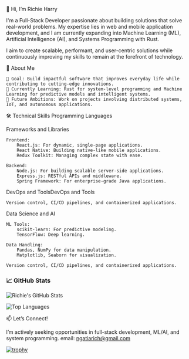 👋 Hi, I’m Richie Harry

I'm a Full-Stack Developer passionate about building solutions that solve real-world problems. My expertise lies in web and mobile application development, and I am currently expanding into Machine Learning (ML), Artificial Intelligence (AI), and Systems Programming with Rust.

I aim to create scalable, performant, and user-centric solutions while continuously improving my skills to remain at the forefront of technology.

🌟 About Me

    🎯 Goal: Build impactful software that improves everyday life while contributing to cutting-edge innovations.
    🌱 Currently Learning: Rust for system-level programming and Machine Learning for predictive models and intelligent systems.
    🚀 Future Ambitions: Work on projects involving distributed systems, IoT, and autonomous applications.

🛠️ Technical Skills
Programming Languages

Frameworks and Libraries

    Frontend:
        React.js: For dynamic, single-page applications.
        React Native: Building native-like mobile applications.
        Redux Toolkit: Managing complex state with ease.

    Backend:
        Node.js: For building scalable server-side applications.
        Express.js: RESTful APIs and middleware.
        Spring Framework: For enterprise-grade Java applications.
  DevOps and ToolsDevOps and Tools


    Version control, CI/CD pipelines, and containerized applications.

Data Science and AI

    ML Tools:
        scikit-learn: For predictive modeling.
        TensorFlow: Deep learning.

    Data Handling:
        Pandas, NumPy for data manipulation.
        Matplotlib, Seaborn for visualization.

    Version control, CI/CD pipelines, and containerized applications.



### 📈 GitHub Stats

![Richie's GitHub Stats](https://github-readme-stats.vercel.app/api?username=richie-harry&show_icons=true&theme=radical&count_private=true&include_all_commits=true)

![Top Languages](https://github-readme-stats.vercel.app/api/top-langs/?username=richie-harry&layout=compact&theme=radical&count_private=true)



📫 Let’s Connect!

I’m actively seeking opportunities in full-stack development, ML/AI, and system programming. 
email: ngatiarich@gmail.com

[![trophy](https://github-profile-trophy.vercel.app/?richie-harry=ryo-ma)](https://github.com/ryo-ma/github-profile-trophy)

<!---
richie-harry/richie-harry is a ✨ special ✨ repository because its `README.md` (this file) appears on your GitHub profile.
You can click the Preview link to take a look at your changes.
--->

